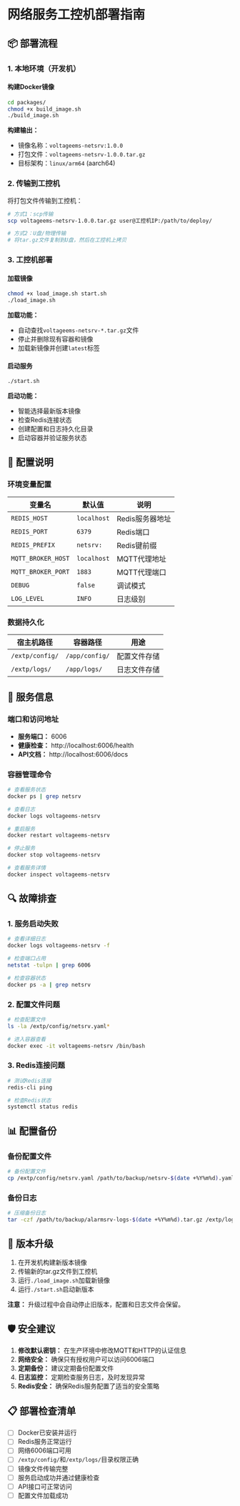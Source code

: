 # 网络服务工控机部署指南

## 📦 部署流程

### 1. 本地环境（开发机）

#### 构建Docker镜像
```bash
cd packages/
chmod +x build_image.sh
./build_image.sh
```

**构建输出：**
- 镜像名称：`voltageems-netsrv:1.0.0`
- 打包文件：`voltageems-netsrv-1.0.0.tar.gz`
- 目标架构：`linux/arm64` (aarch64)

### 2. 传输到工控机

将打包文件传输到工控机：
```bash
# 方式1：scp传输
scp voltageems-netsrv-1.0.0.tar.gz user@工控机IP:/path/to/deploy/

# 方式2：U盘/物理传输
# 将tar.gz文件复制到U盘，然后在工控机上拷贝
```

### 3. 工控机部署

#### 加载镜像
```bash
chmod +x load_image.sh start.sh
./load_image.sh
```

**加载功能：**
- 自动查找`voltageems-netsrv-*.tar.gz`文件
- 停止并删除现有容器和镜像
- 加载新镜像并创建`latest`标签

#### 启动服务
```bash
./start.sh
```

**启动功能：**
- 智能选择最新版本镜像
- 检查Redis连接状态
- 创建配置和日志持久化目录
- 启动容器并验证服务状态

## 🔧 配置说明

### 环境变量配置

| 变量名 | 默认值 | 说明 |
|--------|--------|------|
| `REDIS_HOST` | `localhost` | Redis服务器地址 |
| `REDIS_PORT` | `6379` | Redis端口 |
| `REDIS_PREFIX` | `netsrv:` | Redis键前缀 |
| `MQTT_BROKER_HOST` | `localhost` | MQTT代理地址 |
| `MQTT_BROKER_PORT` | `1883` | MQTT代理端口 |
| `DEBUG` | `false` | 调试模式 |
| `LOG_LEVEL` | `INFO` | 日志级别 |

### 数据持久化

| 宿主机路径 | 容器路径 | 用途 |
|-----------|----------|------|
| `/extp/config/` | `/app/config/` | 配置文件存储 |
| `/extp/logs/` | `/app/logs/` | 日志文件存储 |

## 🚀 服务信息

### 端口和访问地址
- **服务端口：** 6006
- **健康检查：** http://localhost:6006/health
- **API文档：** http://localhost:6006/docs

### 容器管理命令
```bash
# 查看服务状态
docker ps | grep netsrv

# 查看日志
docker logs voltageems-netsrv

# 重启服务
docker restart voltageems-netsrv

# 停止服务
docker stop voltageems-netsrv

# 查看服务详情
docker inspect voltageems-netsrv
```

## 🔍 故障排查

### 1. 服务启动失败
```bash
# 查看详细日志
docker logs voltageems-netsrv -f

# 检查端口占用
netstat -tulpn | grep 6006

# 检查容器状态
docker ps -a | grep netsrv
```

### 2. 配置文件问题
```bash
# 检查配置文件
ls -la /extp/config/netsrv.yaml*

# 进入容器查看
docker exec -it voltageems-netsrv /bin/bash
```

### 3. Redis连接问题
```bash
# 测试Redis连接
redis-cli ping

# 检查Redis状态
systemctl status redis
```

## 📊 配置备份

### 备份配置文件
```bash
# 备份配置文件
cp /extp/config/netsrv.yaml /path/to/backup/netsrv-$(date +%Y%m%d).yaml
```

### 备份日志
```bash
# 压缩备份日志
tar -czf /path/to/backup/alarmsrv-logs-$(date +%Y%m%d).tar.gz /extp/logs/
```

## 🔄 版本升级

1. 在开发机构建新版本镜像
2. 传输新的tar.gz文件到工控机
3. 运行`./load_image.sh`加载新镜像
4. 运行`./start.sh`启动新版本

**注意：** 升级过程中会自动停止旧版本，配置和日志文件会保留。

## 🛡️ 安全建议

1. **修改默认密钥：** 在生产环境中修改MQTT和HTTP的认证信息
2. **网络安全：** 确保只有授权用户可以访问6006端口
3. **定期备份：** 建议定期备份配置文件
4. **日志监控：** 定期检查服务日志，及时发现异常
5. **Redis安全：** 确保Redis服务配置了适当的安全策略

## 📋 部署检查清单

- [ ] Docker已安装并运行
- [ ] Redis服务正常运行
- [ ] 网络6006端口可用
- [ ] `/extp/config/`和`/extp/logs/`目录权限正确
- [ ] 镜像文件传输完整
- [ ] 服务启动成功并通过健康检查
- [ ] API接口可正常访问
- [ ] 配置文件加载成功
